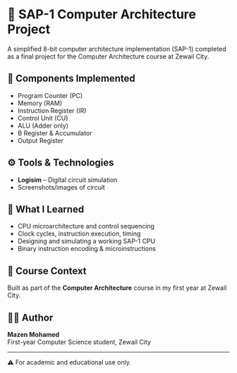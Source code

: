 # 🧠 SAP-1 Computer Architecture Project

A simplified 8-bit computer architecture implementation (SAP-1) completed as a final project for the Computer Architecture course at Zewail City.

## 🧩 Components Implemented
- Program Counter (PC)
- Memory (RAM)
- Instruction Register (IR)
- Control Unit (CU)
- ALU (Adder only)
- B Register & Accumulator
- Output Register

## ⚙️ Tools & Technologies
- **Logisim** – Digital circuit simulation
- Screenshots/images of circuit

## 🎯 What I Learned
- CPU microarchitecture and control sequencing
- Clock cycles, instruction execution, timing
- Designing and simulating a working SAP-1 CPU
- Binary instruction encoding & microinstructions

## 🏫 Course Context
Built as part of the **Computer Architecture** course in my first year at Zewail City.

## 👨‍💻 Author
**Mazen Mohamed**  
First-year Computer Science student, Zewail City

---

⚠️ For academic and educational use only.
